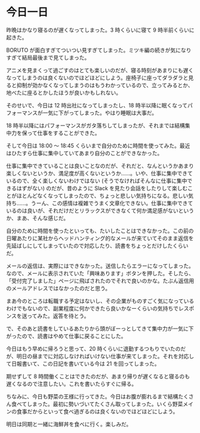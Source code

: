 # 今日一日
昨晩はかなり寝るのが遅くなってしまった。3 時くらいに寝て 9 時半前くらいに起きた。

BORUTO が面白すぎてついつい見すぎてしまった。ミツキ編の続きが気になりすぎて結局最後まで見てしまった。

アニメを見まくって過ごすのはとても楽しいのだが、寝る時刻があまりにも遅くなってしまうのは良くないのでほどほどにしよう。座椅子に座ってダラダラと見ると抑制が効かなくなってしまうのはもうわかっているので、立ってみるとか、地べたに座るとかしたほうが良いかもしれない。

そのせいで、今日は 12 時出社になってしまったし、18 時半以降に眠くなってパフォーマンスが一気に下がってしまった。やはり睡眠は大事だ。

18 時半以降にはパフォーマンスがガタ落ちしてしまったが、それまでは結構集中力を保って仕事をすることができた。

そして今日は 18:00 〜 18:45 くらいまで自分のために時間を使ってみた。最近はひたすら仕事に集中していてあまり自分のことができなかった。

仕事に集中できていることは良いことなのだが、それだと、なんというかあまり楽しくないというか、満足度が高くないというか......。いや、仕事に集中できているので、全く楽しくないわけではない (そうでなければそんなに仕事に集中できるはずがない) のだが、昔のように Slack を見たり会話をしたりして楽しむことがほとんどなくなってしまったので、ちょっと悲しい気持ちになる。悲しい気持ち......。うーん、この感情は複雑でうまく文章化できない。仕事に集中できているのは良いが、それだけだとリラックスができなくて何か満足感がないというか、まあ、そんな感じだ。

自分のために時間を使ったといっても、たいしたことはできなかった。この前の日曜あたりに某社からヘッドハンティング的なメールが来ていてそのまま返信を先延ばしにしてしまっていたので対応したり、読書をちょっとだけしたくらいだ。

メールの返信は、実際にはできなかった。送信したらエラーになってしまった。なので、メールに表示されていた「興味あります」ボタンを押した。そしたら、「受付完了しました」ページに飛ばされたのでそれで良いのかな。たぶん返信用のメールアドレスではなかったのだと思う。

まあ今のところは転職する予定はないし、その企業がものすごく気になっているわけでもないので、副業程度に何かできたら良いかなーくらいの気持ちでレスポンスを送ってみた。返答を待とう。

で、そのあと読書をしているあたりから頭がぼーっとしてきて集中力が一気に下がったので、読書はやめて仕事に戻ることにした。

今日はもう早めに帰ろうと思って、20 時くらいに退勤するつもりでいたのだが、明日の昼までに対応しなければいけない仕事が来てしまった。それを対応して日報書いて、この日記を書いている今は 21 を回ってしまった。

期せずして 8 時間働くことはできたのだが、あまり帰りが遅くなると寝るのも遅くなるので注意したい。これを書いたらすぐに帰る。

ちなみに、今日も野菜の王様に行ってきた。今日はお腹が膨れるまで結構たくさん食べてしまった。最初に勢いづいてたくさん取ってしまった。いくら野菜メインの食事だからといって食べ過ぎるのは良くないのでほどほどにしよう。

明日は同期と一緒に海鮮丼を食べに行く。楽しみだ。

